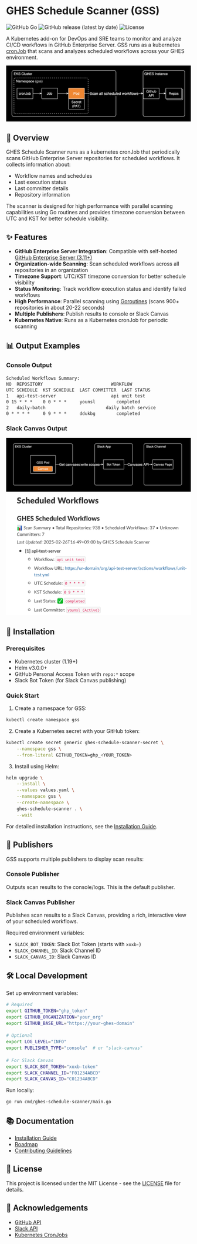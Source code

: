 # GHES Schedule Scanner (GSS)

![GitHub Go](https://img.shields.io/badge/go-1.21+-00ADD8?logo=go)
![GitHub release (latest by date)](https://img.shields.io/github/v/release/younsl/ghes-schedule-scanner)
![License](https://img.shields.io/github/license/younsl/ghes-schedule-scanner)

A Kubernetes add-on for DevOps and SRE teams to monitor and analyze CI/CD workflows in GitHub Enterprise Server. GSS runs as a kubernetes [cronJob](https://kubernetes.io/docs/concepts/workloads/controllers/cron-jobs/) that scans and analyzes scheduled workflows across your GHES environment.

![System Architecture](./docs/assets/images/1.png)

## 🚀 Overview

GHES Schedule Scanner runs as a kubernetes cronJob that periodically scans GitHub Enterprise Server repositories for scheduled workflows. It collects information about:

- Workflow names and schedules
- Last execution status
- Last committer details
- Repository information

The scanner is designed for high performance with parallel scanning capabilities using Go routines and provides timezone conversion between UTC and KST for better schedule visibility.

## ✨ Features

- **GitHub Enterprise Server Integration**: Compatible with self-hosted [GitHub Enterprise Server (3.11+)](https://docs.github.com/ko/enterprise-server/admin/all-releases)
- **Organization-wide Scanning**: Scan scheduled workflows across all repositories in an organization
- **Timezone Support**: UTC/KST timezone conversion for better schedule visibility
- **Status Monitoring**: Track workflow execution status and identify failed workflows
- **High Performance**: Parallel scanning using [Goroutines](https://go.dev/tour/concurrency/1) (scans 900+ repositories in about 20-22 seconds)
- **Multiple Publishers**: Publish results to console or Slack Canvas
- **Kubernetes Native**: Runs as a Kubernetes cronJob for periodic scanning

## 📊 Output Examples

### Console Output

```
Scheduled Workflows Summary:
NO  REPOSITORY                          WORKFLOW                            UTC SCHEDULE  KST SCHEDULE  LAST COMMITTER  LAST STATUS
1   api-test-server                     api unit test                       0 15 * * *    0 0 * * *     younsl        completed
2   daily-batch                       daily batch service                   0 * * * *     0 9 * * *     ddukbg        completed
```

### Slack Canvas Output

![Slack Canvas Output](./docs/assets/images/2.png)
![Slack Canvas Output](./docs/assets/images/3.png)

## 🔧 Installation

### Prerequisites

- Kubernetes cluster (1.19+)
- Helm v3.0.0+
- GitHub Personal Access Token with `repo:*` scope
- Slack Bot Token (for Slack Canvas publishing)

### Quick Start

1. Create a namespace for GSS:
```bash
kubectl create namespace gss
```

2. Create a Kubernetes secret with your GitHub token:
```bash
kubectl create secret generic ghes-schedule-scanner-secret \
    --namespace gss \
    --from-literal GITHUB_TOKEN=ghp_<YOUR_TOKEN>
```

3. Install using Helm:
```bash
helm upgrade \
    --install \
    --values values.yaml \
    --namespace gss \
    --create-namespace \
    ghes-schedule-scanner . \
    --wait
```

For detailed installation instructions, see the [Installation Guide](./docs/installation.md).

## 🔄 Publishers

GSS supports multiple publishers to display scan results:

### Console Publisher

Outputs scan results to the console/logs. This is the default publisher.

### Slack Canvas Publisher

Publishes scan results to a Slack Canvas, providing a rich, interactive view of your scheduled workflows.

Required environment variables:
- `SLACK_BOT_TOKEN`: Slack Bot Token (starts with `xoxb-`)
- `SLACK_CHANNEL_ID`: Slack Channel ID
- `SLACK_CANVAS_ID`: Slack Canvas ID

## 🛠️ Local Development

Set up environment variables:

```bash
# Required
export GITHUB_TOKEN="ghp_token"
export GITHUB_ORGANIZATION="your_org"
export GITHUB_BASE_URL="https://your-ghes-domain"

# Optional
export LOG_LEVEL="INFO"
export PUBLISHER_TYPE="console"  # or "slack-canvas"

# For Slack Canvas
export SLACK_BOT_TOKEN="xoxb-token"
export SLACK_CHANNEL_ID="F01234ABCD"
export SLACK_CANVAS_ID="C01234ABCD"
```

Run locally:

```bash
go run cmd/ghes-schedule-scanner/main.go
```

## 📚 Documentation

- [Installation Guide](./docs/installation.md)
- [Roadmap](./docs/roadmap.md)
- [Contributing Guidelines](./docs/contributing.md)

## 📄 License

This project is licensed under the MIT License - see the [LICENSE](LICENSE) file for details.

## 🙏 Acknowledgements

- [GitHub API](https://docs.github.com/en/rest)
- [Slack API](https://api.slack.com/)
- [Kubernetes CronJobs](https://kubernetes.io/docs/concepts/workloads/controllers/cron-jobs/)